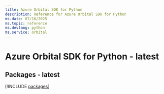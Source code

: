 ```yaml
---
title: Azure Orbital SDK for Python
description: Reference for Azure Orbital SDK for Python
ms.date: 07/16/2025
ms.topic: reference
ms.devlang: python
ms.service: orbital
---
```

# Azure Orbital SDK for Python - latest
## Packages - latest
[!INCLUDE [packages](orbital-index.md)]